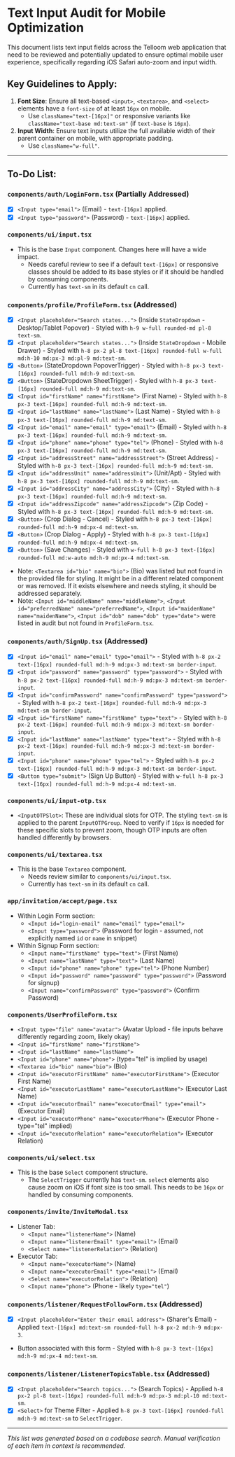 # Text Input Audit for Mobile Optimization

This document lists text input fields across the Telloom web application that need to be reviewed and potentially updated to ensure optimal mobile user experience, specifically regarding iOS Safari auto-zoom and input width.

## Key Guidelines to Apply:

1.  **Font Size**: Ensure all text-based `<input>`, `<textarea>`, and `<select>` elements have a `font-size` of at least `16px` on mobile.
    *   Use `className="text-[16px]"` or responsive variants like `className="text-base md:text-sm"` (if `text-base` is `16px`).
2.  **Input Width**: Ensure text inputs utilize the full available width of their parent container on mobile, with appropriate padding.
    *   Use `className="w-full"`.

---

## To-Do List:

### `components/auth/LoginForm.tsx` (Partially Addressed)

*   [x] `<Input type="email">` (Email) - `text-[16px]` applied.
*   [x] `<Input type="password">` (Password) - `text-[16px]` applied.

### `components/ui/input.tsx`

*   This is the base `Input` component. Changes here will have a wide impact.
    *   Needs careful review to see if a default `text-[16px]` or responsive classes should be added to its base styles or if it should be handled by consuming components.
    *   Currently has `text-sm` in its default `cn` call.

### `components/profile/ProfileForm.tsx` (Addressed)

*   [x] `<Input placeholder="Search states...">` (Inside `StateDropdown` - Desktop/Tablet Popover) - Styled with `h-9 w-full rounded-md pl-8 text-sm`.
*   [x] `<Input placeholder="Search states...">` (Inside `StateDropdown` - Mobile Drawer) - Styled with `h-8 px-2 pl-8 text-[16px] rounded-full w-full md:h-10 md:px-3 md:pl-9 md:text-sm`.
*   [x] `<Button>` (StateDropdown PopoverTrigger) - Styled with `h-8 px-3 text-[16px] rounded-full md:h-9 md:text-sm`.
*   [x] `<Button>` (StateDropdown SheetTrigger) - Styled with `h-8 px-3 text-[16px] rounded-full md:h-9 md:text-sm`.
*   [x] `<Input id="firstName" name="firstName">` (First Name) - Styled with `h-8 px-3 text-[16px] rounded-full md:h-9 md:text-sm`.
*   [x] `<Input id="lastName" name="lastName">` (Last Name) - Styled with `h-8 px-3 text-[16px] rounded-full md:h-9 md:text-sm`.
*   [x] `<Input id="email" name="email" type="email">` (Email) - Styled with `h-8 px-3 text-[16px] rounded-full md:h-9 md:text-sm`.
*   [x] `<Input id="phone" name="phone" type="tel">` (Phone) - Styled with `h-8 px-3 text-[16px] rounded-full md:h-9 md:text-sm`.
*   [x] `<Input id="addressStreet" name="addressStreet">` (Street Address) - Styled with `h-8 px-3 text-[16px] rounded-full md:h-9 md:text-sm`.
*   [x] `<Input id="addressUnit" name="addressUnit">` (Unit/Apt) - Styled with `h-8 px-3 text-[16px] rounded-full md:h-9 md:text-sm`.
*   [x] `<Input id="addressCity" name="addressCity">` (City) - Styled with `h-8 px-3 text-[16px] rounded-full md:h-9 md:text-sm`.
*   [x] `<Input id="addressZipcode" name="addressZipcode">` (Zip Code) - Styled with `h-8 px-3 text-[16px] rounded-full md:h-9 md:text-sm`.
*   [x] `<Button>` (Crop Dialog - Cancel) - Styled with `h-8 px-3 text-[16px] rounded-full md:h-9 md:px-4 md:text-sm`.
*   [x] `<Button>` (Crop Dialog - Apply) - Styled with `h-8 px-3 text-[16px] rounded-full md:h-9 md:px-4 md:text-sm`.
*   [x] `<Button>` (Save Changes) - Styled with `w-full h-8 px-3 text-[16px] rounded-full md:w-auto md:h-9 md:px-4 md:text-sm`.
*   Note: `<Textarea id="bio" name="bio">` (Bio) was listed but not found in the provided file for styling. It might be in a different related component or was removed. If it exists elsewhere and needs styling, it should be addressed separately.
*   Note: `<Input id="middleName" name="middleName">`, `<Input id="preferredName" name="preferredName">`, `<Input id="maidenName" name="maidenName">`, `<Input id="dob" name="dob" type="date">` were listed in audit but not found in `ProfileForm.tsx`.

### `components/auth/SignUp.tsx` (Addressed)

*   [x] `<Input id="email" name="email" type="email">` - Styled with `h-8 px-2 text-[16px] rounded-full md:h-9 md:px-3 md:text-sm border-input`.
*   [x] `<Input id="password" name="password" type="password">` - Styled with `h-8 px-2 text-[16px] rounded-full md:h-9 md:px-3 md:text-sm border-input`.
*   [x] `<Input id="confirmPassword" name="confirmPassword" type="password">` - Styled with `h-8 px-2 text-[16px] rounded-full md:h-9 md:px-3 md:text-sm border-input`.
*   [x] `<Input id="firstName" name="firstName" type="text">` - Styled with `h-8 px-2 text-[16px] rounded-full md:h-9 md:px-3 md:text-sm border-input`.
*   [x] `<Input id="lastName" name="lastName" type="text">` - Styled with `h-8 px-2 text-[16px] rounded-full md:h-9 md:px-3 md:text-sm border-input`.
*   [x] `<Input id="phone" name="phone" type="tel">` - Styled with `h-8 px-2 text-[16px] rounded-full md:h-9 md:px-3 md:text-sm border-input`.
*   [x] `<Button type="submit">` (Sign Up Button) - Styled with `w-full h-8 px-3 text-[16px] rounded-full md:h-9 md:px-4 md:text-sm`.

### `components/ui/input-otp.tsx`

*   `<InputOTPSlot>`: These are individual slots for OTP. The styling `text-sm` is applied to the parent `InputOTPGroup`. Need to verify if `16px` is needed for these specific slots to prevent zoom, though OTP inputs are often handled differently by browsers.

### `components/ui/textarea.tsx`

*   This is the base `Textarea` component.
    *   Needs review similar to `components/ui/input.tsx`.
    *   Currently has `text-sm` in its default `cn` call.

### `app/invitation/accept/page.tsx`

*   Within Login Form section:
    *   `<Input id="login-email" name="email" type="email">`
    *   `<Input type="password">` (Password for login - assumed, not explicitly named `id` or `name` in snippet)
*   Within Signup Form section:
    *   `<Input name="firstName" type="text">` (First Name)
    *   `<Input name="lastName" type="text">` (Last Name)
    *   `<Input id="phone" name="phone" type="tel">` (Phone Number)
    *   `<Input id="password" name="password" type="password">` (Password for signup)
    *   `<Input name="confirmPassword" type="password">` (Confirm Password)

### `components/UserProfileForm.tsx`

*   `<Input type="file" name="avatar">` (Avatar Upload - file inputs behave differently regarding zoom, likely okay)
*   `<Input id="firstName" name="firstName">`
*   `<Input id="lastName" name="lastName">`
*   `<Input id="phone" name="phone">` (type="tel" is implied by usage)
*   `<Textarea id="bio" name="bio">` (Bio)
*   `<Input id="executorFirstName" name="executorFirstName">` (Executor First Name)
*   `<Input id="executorLastName" name="executorLastName">` (Executor Last Name)
*   `<Input id="executorEmail" name="executorEmail" type="email">` (Executor Email)
*   `<Input id="executorPhone" name="executorPhone">` (Executor Phone - type="tel" implied)
*   `<Input id="executorRelation" name="executorRelation">` (Executor Relation)

### `components/ui/select.tsx`

*   This is the base `Select` component structure.
    *   The `SelectTrigger` currently has `text-sm`. `select` elements also cause zoom on iOS if font size is too small. This needs to be `16px` or handled by consuming components.

### `components/invite/InviteModal.tsx`

*   Listener Tab:
    *   `<Input name="listenerName">` (Name)
    *   `<Input name="listenerEmail" type="email">` (Email)
    *   `<Select name="listenerRelation">` (Relation)
*   Executor Tab:
    *   `<Input name="executorName">` (Name)
    *   `<Input name="executorEmail" type="email">` (Email)
    *   `<Select name="executorRelation">` (Relation)
    *   `<Input name="phone">` (Phone - likely `type="tel"`)

### `components/listener/RequestFollowForm.tsx` (Addressed)

*   [x] `<Input placeholder="Enter their email address">` (Sharer's Email) - Applied `text-[16px] md:text-sm rounded-full h-8 px-2 md:h-9 md:px-3`.
*   Button associated with this form - Styled with `h-8 px-3 text-[16px] md:h-9 md:px-4 md:text-sm`.

### `components/listener/ListenerTopicsTable.tsx` (Addressed)

*   [x] `<Input placeholder="Search topics...">` (Search Topics) - Applied `h-8 px-2 pl-8 text-[16px] rounded-full md:h-9 md:px-3 md:pl-10 md:text-sm`.
*   [x] `<Select>` for Theme Filter - Applied `h-8 px-3 text-[16px] rounded-full md:h-9 md:text-sm` to `SelectTrigger`.

---
*This list was generated based on a codebase search. Manual verification of each item in context is recommended.* 